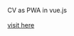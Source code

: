 CV as PWA in vue.js <br> <br>
<a href = "https://codernilesh.github.io/" target = "_blank">visit here </a>
